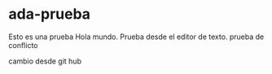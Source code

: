 # ada-prueba
 Esto es una prueba
Hola mundo.
Prueba desde el editor de texto.
prueba de conflicto

cambio desde git hub
